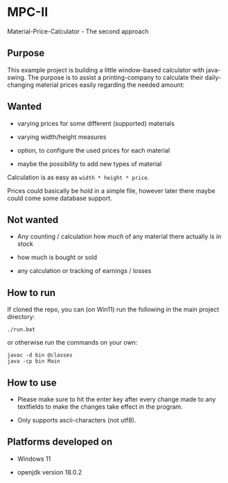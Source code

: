 # MPC-II

Material-Price-Calculator - The second approach

## Purpose

This example project is building a little window-based calculator with java-swing. The purpose is to assist a printing-company to calculate their daily-changing material prices easily regarding the needed amount:

## Wanted

- varying prices for some different (supported) materials

- varying width/height measures

- option, to configure the used prices for each material

- maybe the possibility to add new types of material

Calculation is as easy as `width * height * price`.

Prices could basically be hold in a simple file, however later there maybe could come some database support.

## Not wanted

- Any counting / calculation how *much* of any material there actually is in stock

- how much is bought or sold

- any calculation or tracking of earnings / losses

## How to run

If cloned the repo, you can (on Win11) run the following in the main project directory:

```
./run.bat
```

or otherwise run the commands on your own:

```
javac -d bin @classes
java -cp bin Main
```

## How to use

- Please make sure to hit the enter key after every change made to any textfields to make the changes take effect in the program.

- Only supports ascii-characters (not utf8).

## Platforms developed on

- Windows 11

- openjdk version 18.0.2
